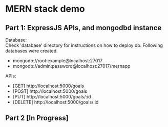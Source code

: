# MERN stack demo

## Part 1: ExpressJS APIs, and mongodbd instance

Database:  
Check 'database' directory for instructions on how to deploy db.
Following databases were created.
- mongodb://root:example@localhost:27017
- mongodb://admin:password@localhost:27017/mernapp

APIs:
- [GET] http://localhost:5000/goals
- [POST] http://localhost:5000/goals
- [PUT] http://localhost:5000/goals/:id
- [DELETE] http://localhost:5000/goals/:id

## Part 2 [In Progress]